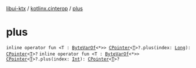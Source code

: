 [libui-ktx](../index.md) / [kotlinx.cinterop](index.md) / [plus](./plus.md)

# plus

`inline operator fun <T : `[`ByteVarOf`](-byte-var-of/index.md)`<*>> `[`CPointer`](-c-pointer/index.md)`<`[`T`](plus.md#T)`>?.plus(index: `[`Long`](https://kotlinlang.org/api/latest/jvm/stdlib/kotlin/-long/index.html)`): `[`CPointer`](-c-pointer/index.md)`<`[`T`](plus.md#T)`>?`
`inline operator fun <T : `[`ByteVarOf`](-byte-var-of/index.md)`<*>> `[`CPointer`](-c-pointer/index.md)`<`[`T`](plus.md#T)`>?.plus(index: `[`Int`](https://kotlinlang.org/api/latest/jvm/stdlib/kotlin/-int/index.html)`): `[`CPointer`](-c-pointer/index.md)`<`[`T`](plus.md#T)`>?`